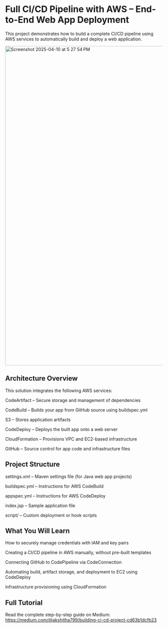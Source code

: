 # Full CI/CD Pipeline with AWS – End-to-End Web App Deployment
This project demonstrates how to build a complete CI/CD pipeline using AWS services to automatically build and deploy a web application.

<img width="1022" alt="Screenshot 2025-04-10 at 5 27 54 PM" src="https://github.com/user-attachments/assets/131e1b1c-b808-4908-99a6-f0e00843006e" />

## Architecture Overview

This solution integrates the following AWS services:

CodeArtifact – Secure storage and management of dependencies

CodeBuild – Builds your app from GitHub source using buildspec.yml

S3 – Stores application artifacts

CodeDeploy – Deploys the built app onto a web server

CloudFormation – Provisions VPC and EC2-based infrastructure

GitHub – Source control for app code and infrastructure files

## Project Structure
settings.xml – Maven settings file (for Java web app projects)

buildspec.yml – Instructions for AWS CodeBuild

appspec.yml – Instructions for AWS CodeDeploy

index.jsp – Sample application file

script/ – Custom deployment or hook scripts

## What You Will Learn
How to securely manage credentials with IAM and key pairs

Creating a CI/CD pipeline in AWS manually, without pre-built templates

Connecting GitHub to CodePipeline via CodeConnection

Automating build, artifact storage, and deployment to EC2 using CodeDeploy

Infrastructure provisioning using CloudFormation

## Full Tutorial
Read the complete step-by-step guide on Medium:
https://medium.com/@akshitha799/building-ci-cd-project-cd63b1dcfb23
